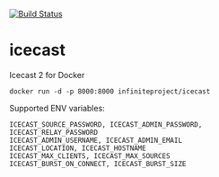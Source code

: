 [![Build Status](https://travis-ci.org/infiniteproject/icecast.svg?branch=master)](https://travis-ci.org/infiniteproject/icecast)
# icecast
Icecast 2 for Docker
```
docker run -d -p 8000:8000 infiniteproject/icecast
```
Supported ENV variables:

```
ICECAST_SOURCE_PASSWORD, ICECAST_ADMIN_PASSWORD, ICECAST_RELAY_PASSWORD
ICECAST_ADMIN_USERNAME, ICECAST_ADMIN_EMAIL
ICECAST_LOCATION, ICECAST_HOSTNAME
ICECAST_MAX_CLIENTS, ICECAST_MAX_SOURCES
ICECAST_BURST_ON_CONNECT, ICECAST_BURST_SIZE
```
